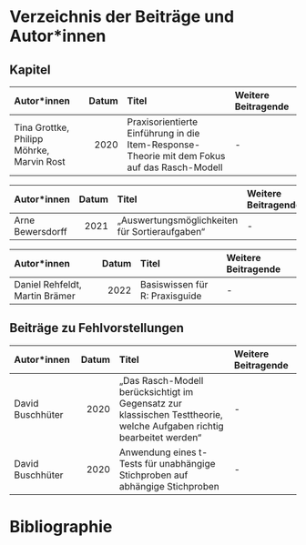# Verzeichnis der Beiträge und Autor*innen

## Kapitel


|Autor*innen                               | Datum|Titel                                                                                        |Weitere Beitragende |
|:-----------------------------------------|-----:|:--------------------------------------------------------------------------------------------|:-------------------|
|Tina Grottke, Philipp Möhrke, Marvin Rost |  2020|Praxisorientierte Einführung in die Item-Response-Theorie mit dem Fokus auf das Rasch-Modell |-                   |


|Autor*innen      | Datum|Titel                                          |Weitere Beitragende |
|:----------------|-----:|:----------------------------------------------|:-------------------|
|Arne Bewersdorff |  2021|„Auswertungsmöglichkeiten für Sortieraufgaben“ |-                   |


|Autor*innen                    | Datum|Titel                          |Weitere Beitragende |
|:------------------------------|-----:|:------------------------------|:-------------------|
|Daniel Rehfeldt, Martin Brämer |  2022|Basiswissen für R: Praxisguide |-                   |

## Beiträge zu Fehlvorstellungen


|Autor*innen      | Datum|Titel                                                                                                                 |Weitere Beitragende |
|:----------------|-----:|:---------------------------------------------------------------------------------------------------------------------|:-------------------|
|David Buschhüter |  2020|„Das Rasch-Modell berücksichtigt im Gegensatz zur klassischen Testtheorie, welche Aufgaben richtig bearbeitet werden“ |-                   |
|David Buschhüter |  2020|Anwendung eines t-Tests für unabhängige Stichproben auf abhängige Stichproben                                         |-                   |

# Bibliographie

